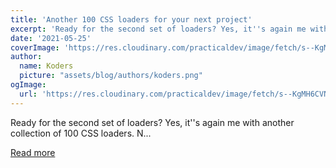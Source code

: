 ```yaml
---
title: 'Another 100 CSS loaders for your next project'
excerpt: 'Ready for the second set of loaders? Yes, it''s again me with another collection of 100 CSS loaders. N...'
date: '2021-05-25'
coverImage: 'https://res.cloudinary.com/practicaldev/image/fetch/s--KgMH6CVN--/c_imagga_scale,f_auto,fl_progressive,h_420,q_66,w_1000/https://dev-to-uploads.s3.amazonaws.com/uploads/articles/iqbjwrds4640uwn9b443.gif'
author:
  name: Koders
  picture: "assets/blog/authors/koders.png"
ogImage:
  url: 'https://res.cloudinary.com/practicaldev/image/fetch/s--KgMH6CVN--/c_imagga_scale,f_auto,fl_progressive,h_420,q_66,w_1000/https://dev-to-uploads.s3.amazonaws.com/uploads/articles/iqbjwrds4640uwn9b443.gif'
---
```


Ready for the second set of loaders? Yes, it''s again me with another collection of 100 CSS loaders. N...

[Read more](https://dev.to/afif/another-100-css-loaders-for-your-next-project-352l)
